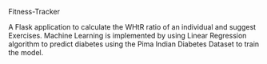 Fitness-Tracker

A Flask application to calculate the WHtR ratio of an individual and suggest Exercises. Machine Learning is implemented by using Linear Regression algorithm to predict diabetes using the Pima Indian Diabetes Dataset to train the model.
